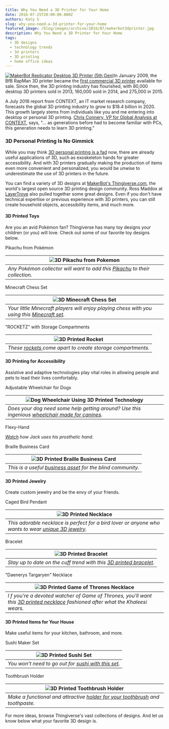 ```yaml
---
title: Why You Need a 3D Printer for Your Home
date: 2016-07-25T20:00:00.000Z
authors: Katy S
slug: why-you-need-a-3d-printer-for-your-home
featured_image: /blog/images/archive/2016/07/makerbot3dprinter.jpg
description: Why You Need a 3D Printer for Your Home
tags:
  - 3D designs
  - technology trends
  - 3d printers
  - 3D printing
  - home office ideas
---
```

[![MakerBot Replicator Desktop 3D Printer (5th Gen)](/blog/images/makerbot3dprinter.jpg "5th Generation Desktop 3D Printer from MakerBot")](/blog/images/makerbot3dprinter.jpg)In January 2009, the BfB RapMan 3D printer became the [first commercial 3D printer](https://3dprintingindustry.com/3d-printing-basics-free-beginners-guide) available for sale. Since then, the 3D printing industry has flourished, with 80,000 desktop 3D printers sold in 2013, 160,000 sold in 2014, and 275,000 in 2015. 

A July 2016 report from CONTEXT, an IT market research company, forecasts the global 3D printing industry to grow to $18.4 billion in 2020. This growth largely stems from individuals like you and me entering into desktop or personal 3D printing. [Chris Connery, VP for Global Analysis at CONTEXT](https://www.3ders.org/articles/20160718-global-3d-printing-market-up-2016-expected-to-reach-18-billion-by-2020.html), says, "… as generations before had to become familiar with PCs, this generation needs to learn 3D printing."

### 3D Personal Printing Is No Gimmick

While you may think [3D personal printing is a fad](https://blog.compandsave.com/2015/03/will-3d-printing-pen-become-household.html) now, there are already useful applications of 3D, such as exoskeleton hands for greater accessibility. And with 3D printers gradually making the production of items even more convenient and personalized, you would be unwise to underestimate the use of 3D printers in the future.

You can find a variety of 3D designs at [MakerBot's Thingiverse.com](https://www.thingiverse.com/), the world's largest open source 3D printing design community. Ross Maddox at [LayerTrove](https://blog.layertrove.com/3d-printing-ideas/) also pulled together some great designs. Even if you don't have technical expertise or previous experience with 3D printers, you can still create household objects, accessibility items, and much more. 

#### 3D Printed Toys

Are you an avid Pokémon fan? Thingiverse has many toy designs your children (or *you*) will love. Check out some of our favorite toy designs below.

Pikachu from Pokémon

| ![3D Pikachu from Pokemon](/blog/images/pikachu.jpg "3D Printed Pikachu")                                              |
| ---------------------------------------------------------------------------------------------------------------------- |
| *Any Pokémon collector will want to add this [Pikachu](https://www.thingiverse.com/thing:376601) to their collection.* |

Minecraft Chess Set

| ![3D Minecraft Chess Set](/blog/images/minecraftchess.jpg "3D Printed Chess Set")                                                       |
| --------------------------------------------------------------------------------------------------------------------------------------- |
| *Your little Minecraft players will enjoy playing chess with you using this [Minecraft set](https://www.thingiverse.com/thing:143991).* |

"ROCKETZ" with Storage Compartments

| ![3D Printed Rocket](/blog/images/storagerocket.jpg "Rocket Storage Toy")                               |
| ------------------------------------------------------------------------------------------------------- |
| *These [rockets ](https://www.thingiverse.com/thing:1563995)come apart to create storage compartments.* |

#### 3D Printing for Accessibility

Assistive and adaptive technologies play vital roles in allowing people and pets to lead their lives comfortably.

Adjustable Wheelchair for Dogs 

| ![Dog Wheelchair Using 3D Printed Technology](/blog/images/dogwheelchair.jpg "Adjustable Wheelchair for Dogs")                             |
| ------------------------------------------------------------------------------------------------------------------------------------------ |
| *Does your dog need some help getting around? Use this ingenious [wheelchair made for canines](https://www.thingiverse.com/thing:493489).* |

Flexy-Hand

*[Watch](https://www.youtube.com/watch?v=9EocIKpdPyw) how Jack uses his prosthetic hand.* 

Braille Business Card

| ![3D Printed Braille Business Card](/blog/images/braillecard.jpg "Business Card for the Blind")         |
| ------------------------------------------------------------------------------------------------------- |
| *This is a useful [business asset](https://www.thingiverse.com/thing:1473900) for the blind community.* |

#### 3D Printed Jewelry

Create custom jewelry and be the envy of your friends.

Caged Bird Pendant

| ![3D Printed Necklace](/blog/images/birdpendant.jpg "Bird Pendant")                                                                            |
| ---------------------------------------------------------------------------------------------------------------------------------------------- |
| *This adorable necklace is perfect for a bird lover or anyone who wants to wear [unique 3D jewelry](https://www.thingiverse.com/thing:49612).* |

Bracelet

| ![3D Printed Bracelet](/blog/images/bracelet.jpg "Bracelet Cuff")                                               |
| --------------------------------------------------------------------------------------------------------------- |
| *Stay up to date on the cuff trend with this [3D printed bracelet](https://www.thingiverse.com/thing:1562673).* |

"Daenerys Targaryen" Necklace

| ![3D Printed Game of Thrones Necklace](/blog/images/necklace.jpg "Dany from GoT Necklace")                                                                                      |
| ------------------------------------------------------------------------------------------------------------------------------------------------------------------------------- |
| *I* *f you're a devoted watcher of Game of Thrones, you'll want this [3D printed necklace](https://www.thingiverse.com/thing:1489058) fashioned after what the Khaleesi wears.* |

#### 3D Printed Items for Your House

Make useful items for your kitchen, bathroom, and more.

Sushi Maker Set

| ![3D Printed Sushi Set](/blog/images/sushi.jpg "Make Your Own Sushi")                           |
| ----------------------------------------------------------------------------------------------- |
| *You won't need to go out for [sushi with this set](https://www.thingiverse.com/thing:346351).* |

Toothbrush Holder

| ![3D Printed Toothbrush Holder](/blog/images/toothbrushholder.jpg "Toothbrush Holder and Cup")                           |
| ------------------------------------------------------------------------------------------------------------------------ |
| *Make a functional and attractive [holder for your toothbrush](https://www.thingiverse.com/thing:68646) and toothpaste.* |

For more ideas, browse Thingiverse's vast collections of designs. And let us know below what your favorite 3D design is.